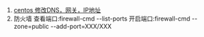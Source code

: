 1. [centos 修改DNS，网关，IP地址](http://blog.51cto.com/rickcheung/354429)
2. 防火墙
    查看端口:firewall-cmd  --list-ports
    开启端口:firewall-cmd --zone=public --add-port=XXX/XXX

